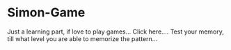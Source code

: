 # Simon-Game

Just a learning part, if love to play games...
Click here.... 
Test your memory, till what level you are able to memorize the pattern...
